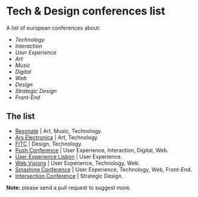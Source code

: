 # Tech & Design conferences list
A list of european conferences about:

  - *Technology*
  - *Interaction*
  - *User Experience*
  - *Art*
  - *Music*
  - *Digital*
  - *Web*
  - *Design*
  - *Strategic Design*
  - *Front-End*

## The list

- [Resonate](http://resonate.io/) | Art, Music, Technology.
- [Ars Electronica](http://www.aec.at/) | Art, Technology.
- [FITC](http://fitc.ca/) | Design, Technology.
- [Push Conference](http://push-conference.com/) | User Experience, Interaction, Digital, Web.
- [User Experience Lisbon](https://www.ux-lx.com/) | User Experience.
- [Web Visions](http://www.webvisionsevent.com/) | User Experience, Technology, Web.
- [Smashing Conference](http://smashingconf.com/) | User Experience, Technology, Web, Front-End.
- [Intersection Conference](http://2016.intersectionconf.com/) | Strategic Design.

**Note:** please send a pull request to suggest more.
